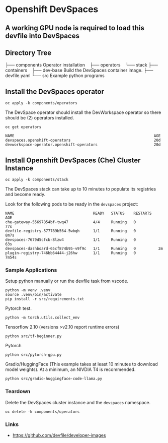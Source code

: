 # Openshift DevSpaces

## A working GPU node is required to load this devfile into DevSpaces

## Directory Tree

├── components       Operator installation
    ├── operators
    └── stack
├── containers
    ├── dev-base     Build the DevSpaces container image.
├── devfile.yaml
└── src              Example python programs

## Install the DevSpaces operator

```
oc apply -k components/operators
```

The DevSpace operator should install the DevWorkspace operator so
there should be (2) operators installed.

```
oc get operators
```

```
NAME                                                              AGE
devspaces.openshift-operators                                     20d
devworkspace-operator.openshift-operators                         20d
```

## Install Openshift DevSpaces (Che) Cluster Instance

```
oc apply -k components/stack
```

The DevSpaces stack can take up to 10 minutes to populate its
registries and become ready.

Look for the following pods to be ready in the `devspaces` project:

```
NAME                                   READY   STATUS    RESTARTS   AGE
che-gateway-55697854bf-twq47           4/4     Running   0          77s
devfile-registry-577789b564-5wbqh      1/1     Running   0          8m7s
devspaces-7679d5cfcb-8lzw4             1/1     Running   0          63s
devspaces-dashboard-65cf874b95-v9f9c   1/1     Running   0          2m
plugin-registry-746bb64444-j26hw       1/1     Running   0          7m54s
```

### Sample Applications

Setup python manually or run the devfile task from vscode.
```
python -m venv .venv
source .venv/bin/activate
pip install -r src/requirements.txt
```

Pytorch test.
```
python -m torch.utils.collect_env
```

Tensorflow 2.10 (versions >v2.10 report runtime errors)

```
python src/tf-beginner.py
```

Pytorch

```
python src/pytorch-gpu.py
```

Gradio/HuggingFace (This example takes at least 10 minutes to download model weights). At a minimum, an NIVDIA T4 is recommended.
```
python src/gradio-huggingface-code-llama.py
```

### Teardown

Delete the DevSpaces cluster instance and the `devspaces` namespace.

```
oc delete -k components/operators
```

### Links

- https://github.com/devfile/developer-images
